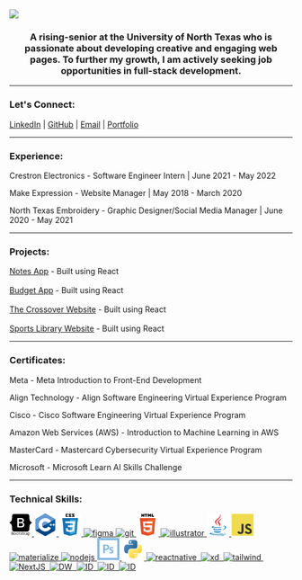 <img src="https://user-images.githubusercontent.com/86808947/183975388-c9af9491-052f-4a8f-8ec2-aaba80d50b8e.gif" align="center" width="850">

<h3 align="center">A rising-senior at the University of North Texas who is passionate about developing creative and engaging web pages. To further my growth, I am actively seeking job opportunities in full-stack development.</h3>

------------------------------------------------------------

<h3 align="left">Let's Connect: </h3>

  [LinkedIn](https://www.linkedin.com/in/rohanparikh10/) | [GitHub](https://www.github.com/rparikh77/) | [Email](mailto:rparikh041@gmail.com) | 
  [Portfolio](https://raproom.vercel.app/)


-----------

<h3 align="left">Experience:</h3>
<p>Crestron Electronics - Software Engineer Intern | June 2021 - May 2022</p>
<p>Make Expression - Website Manager | May 2018 - March 2020</p>
<p>North Texas Embroidery - Graphic Designer/Social Media Manager | June 2020 - May 2021</p>

-----------

<h3 align="left">Projects:</h3>



[Notes App](https://github.com/rparikh77/notes-app.git) - Built using React <br />
<br />
[Budget App](https://github.com/rparikh77/budget-app.git) - Built using React <br /> 
<br />
[The Crossover Website](https://the-crossover.vercel.app) - Built using React <br />
<br />
[Sports Library Website](https://sportslibrary.vercel.app/home) - Built using React


-----------

<h3 alignt="left">Certificates:</h3>
<p>Meta - Meta Introduction to Front-End Development </p>
<p>Align Technology - Align Software Engineering Virtual Experience Program  </p>
<p>Cisco - Cisco Software Engineering Virtual Experience Program  </p>
<p>Amazon Web Services (AWS) - Introduction to Machine Learning in AWS </p>
<p>MasterCard - Mastercard Cybersecurity Virtual Experience Program </p>
<p>Microsoft - Microsoft Learn AI Skills Challenge </p>

-----------

<h3 align="left">Technical Skills:</h3>

 <a href="https://getbootstrap.com" target="_blank" rel="noreferrer"> <img src="https://raw.githubusercontent.com/devicons/devicon/master/icons/bootstrap/bootstrap-plain-wordmark.svg" alt="bootstrap" width="40" height="40"/> </a> <a href="https://www.w3schools.com/cpp/" target="_blank" rel="noreferrer"> <img src="https://raw.githubusercontent.com/devicons/devicon/master/icons/cplusplus/cplusplus-original.svg" alt="cplusplus" width="40" height="40"/> </a> <a href="https://www.w3schools.com/css/" target="_blank" rel="noreferrer"> <img src="https://raw.githubusercontent.com/devicons/devicon/master/icons/css3/css3-original-wordmark.svg" alt="css3" width="40" height="40"/> </a>  <a href="https://www.figma.com/" target="_blank" rel="noreferrer"> <img src="https://www.vectorlogo.zone/logos/figma/figma-icon.svg" alt="figma" width="40" height="40"/> </a> <a href="https://git-scm.com/" target="_blank" rel="noreferrer"> <img src="https://www.vectorlogo.zone/logos/git-scm/git-scm-icon.svg" alt="git" width="40" height="40"/> </a> <a href="https://www.w3.org/html/" target="_blank" rel="noreferrer"> <img src="https://raw.githubusercontent.com/devicons/devicon/master/icons/html5/html5-original-wordmark.svg" alt="html5" width="40" height="40"/> </a> <a href="https://www.adobe.com/in/products/illustrator.html" target="_blank" rel="noreferrer"> <img src="https://www.vectorlogo.zone/logos/adobe_illustrator/adobe_illustrator-icon.svg" alt="illustrator" width="40" height="40"/> </a> <a href="https://www.java.com" target="_blank" rel="noreferrer"> <img src="https://raw.githubusercontent.com/devicons/devicon/master/icons/java/java-original.svg" alt="java" width="40" height="40"/> </a> <a href="https://developer.mozilla.org/en-US/docs/Web/JavaScript" target="_blank" rel="noreferrer"> <img src="https://raw.githubusercontent.com/devicons/devicon/master/icons/javascript/javascript-original.svg" alt="javascript" width="40" height="40"/> </a> <a href="https://materializecss.com/" target="_blank" rel="noreferrer"> <img src="https://raw.githubusercontent.com/prplx/svg-logos/5585531d45d294869c4eaab4d7cf2e9c167710a9/svg/materialize.svg" alt="materialize" width="40" height="40"/> </a> <a href="https://nodejs.org" target="_blank" rel="noreferrer"> <img src="https://cdn.iconscout.com/icon/free/png-256/node-js-1174925.png" alt="nodejs" width="40" height="40"/> </a> <a href="https://www.photoshop.com/en" target="_blank" rel="noreferrer"> <img src="https://raw.githubusercontent.com/devicons/devicon/master/icons/photoshop/photoshop-line.svg" alt="photoshop" width="40" height="40"/> </a> <a href="https://www.python.org" target="_blank" rel="noreferrer"> <img src="https://raw.githubusercontent.com/devicons/devicon/master/icons/python/python-original.svg" alt="python" width="40" height="40"/> </a> <a href="https://reactnative.dev/" target="_blank" rel="noreferrer"> <img src="https://reactnative.dev/img/header_logo.svg" alt="reactnative" width="40" height="40"/> </a> <a href="https://redux.js.org" target="_blank" rel="noreferrer"> <img href="https://www.adobe.com/products/xd.html" target="_blank" rel="noreferrer"> <img src="https://cdn.worldvectorlogo.com/logos/adobe-xd.svg" alt="xd" width="40" height="40"/> </a> 
<a href="https://tailwindcss.com/" target="_blank" rel="noreferrer"> <img href="https://tailwindcss.com/" target="_blank" rel="noreferrer"> <img src="https://www.vectorlogo.zone/logos/tailwindcss/tailwindcss-icon.svg" alt="tailwind" width="40" height="40"/> </a> <a href="https://nextjs.org/" target="_blank" rel="noreferrer"> <img href="https://nextjs.org/" target="_blank" rel="noreferrer"> <img src="https://cdn.aglty.io/bwql7jyk/Attachments/NewItems/image_20211214122557_0.png" alt="NextJS" background-white width="40" height="40"/> </a> 
<a href="https://www.adobe.com/products/dreamweaver.html" target="_blank" rel="noreferrer"> <img href="https://www.adobe.com/products/dreamweaver.html" target="_blank" rel="noreferrer"> <img src="https://seeklogo.com/images/A/adobe-dreamweaver-cc-logo-715C7C7988-seeklogo.com.png" alt="DW" background-white width="40" height="40"/> </a> 
<a href="https://www.adobe.com/products/indesign.html" target="_blank" rel="noreferrer"> <img href="https://1000logos.net/wp-content/uploads/2020/08/Adobe-InDesign-Logo.png" target="_blank" rel="noreferrer"> <img src="https://1000logos.net/wp-content/uploads/2020/08/Adobe-InDesign-Logo.png" alt="ID" background-white width="45" height="45"/> </a> 
<a href="https://code.visualstudio.com/" target="_blank" rel="noreferrer"> <img href="https://upload.wikimedia.org/wikipedia/commons/thumb/9/9a/Visual_Studio_Code_1.35_icon.svg/2048px-Visual_Studio_Code_1.35_icon.svg.png" target="_blank" rel="noreferrer"> <img src="https://upload.wikimedia.org/wikipedia/commons/thumb/9/9a/Visual_Studio_Code_1.35_icon.svg/2048px-Visual_Studio_Code_1.35_icon.svg.png" alt="ID" background-white width="45" height="45"/> </a> <a href="https://developer.apple.com/swift/" target="_blank" rel="noreferrer"> <img href="https://cdn4.iconfinder.com/data/icons/logos-3/504/Swift-2-512.png" target="_blank" rel="noreferrer"> <img src="https://cdn4.iconfinder.com/data/icons/logos-3/504/Swift-2-512.png" alt="ID" background-white width="45" height="45"/> </a> 







